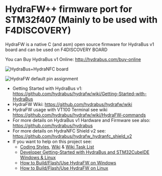 HydraFW++ firmware port for STM32f407 (Mainly to be used with F4DISCOVERY)
========

HydraFW is a native C (and asm) open source firmware for HydraBus v1 board and can be used on F4DISCOVERY BOARD

You can Buy HydraBus v1 Online: http://hydrabus.com/buy-online

![HydraBus+HydraNFC board](HydraBus_V1_0_Rev1-4_Top_Bottom.jpg)

![HydraFW default pin assignment](HydraFW_Default_PinAssignment.png)

* Getting Started with HydraBus v1: https://github.com/hydrabus/hydrafw/wiki/Getting-Started-with-HydraBus
* HydraFW Wiki: https://github.com/hydrabus/hydrafw/wiki
* HydraFW usage with VT100 Terminal see wiki https://github.com/hydrabus/hydrafw/wiki/HydraFW-commands
* For more details on HydraBus v1 Hardware and Firmware see also: https://github.com/hydrabus/hydrabus
* For more details on HydraNFC Shield v2 see: https://github.com/hydrabus/hydrafw_hydranfc_shield_v2
* If you want to help on this project see:
  * [Coding Styles](https://github.com/hydrabus/hydrafw/blob/master/CODING_STYLE.md), [Wiki](https://github.com/hydrabus/hydrafw/wiki) & [Wiki Task List](https://github.com/hydrabus/hydrafw/wiki/Task-List) 
  * [Developer Getting-Started with HydraBus and STM32CubeIDE Windows & Linux](https://github.com/hydrabus/hydrafw/wiki/Getting-Started-with-HydraBus-and-STM32CubeIDE)
  * [How to Build/Flash/Use HydraFW on Windows](https://github.com/hydrabus/hydrafw/wiki/how-to-build-flash-and-use-hydrafw-on-windows)
  * [How to Build/Flash/Use HydraFW on Linux](https://github.com/hydrabus/hydrafw/wiki/how-to-build-flash-and-use-hydrafw-on-linux)
